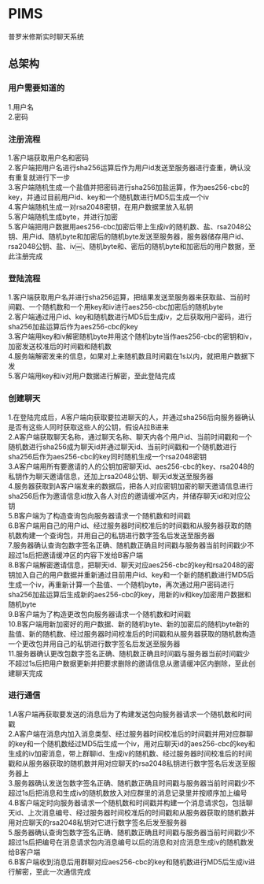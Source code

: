 # PIMS
普罗米修斯实时聊天系统

## 总架构
### 用户需要知道的
1.用户名  
2.密码

### 注册流程
1.客户端获取用户名和密码  
2.客户端把用户名进行sha256运算后作为用户id发送至服务器进行查重，确认没有重复就进行下一步  
3.客户端随机生成一个盐值并把密码进行sha256加盐运算，作为aes256-cbc的key，并通过目前用户id、key和一个随机数进行MD5后生成一个iv  
4.客户端随机生成一对rsa2048密钥，在用户数据里放入私钥  
5.客户端随机生成byte，并进行加密  
5.客户端把用户数据用aes256-cbc加密后带上生成iv的随机数、盐、rsa2048公钥、用户id、随机byte和加密后的随机byte发送至服务器，服务器储存用户id、rsa2048公钥、盐、iv￼、随机byte和、密后的随机byte和加密后的用户数据，至此注册完成

### 登陆流程
1.客户端获取用户名并进行sha256运算，把结果发送至服务器来获取盐、当前时间戳、一个随机数和一个用key和iv进行aes256-cbc加密后的随机byte  
2.客户端通过用户id、key和随机数进行MD5后生成iv，之后获取用户密码，进行sha256加盐运算后作为aes256-cbc的key  
3.客户端用key和iv解密随机byte并用这个随机byte当作aes256-cbc的密钥和iv，加密发送校准后的时间戳和随机数  
4.服务端解密发来的信息，如果对上来随机数且时间戳在1s以内，就把用户数据下发  
5.客户端用key和iv对用户数据进行解密，至此登陆完成

### 创建聊天
1.在登陆完成后，A客户端向获取要拉进聊天的人，并通过sha256后向服务器确认是否有这些人同时获取这些人的公钥，假设A拉B进来  
2.A客户端获取聊天名称，通过聊天名称、聊天内各个用户id、当前时间戳和一个随机数进行sha256成为聊天id并通过聊天id、当前时间戳和一个随机数进行sha256后作为aes256-cbc的key同时随机生成一个rsa2048密钥  
3.A客户端用所有要邀请的人的公钥加密聊天id、aes256-cbc的key、rsa2048的私钥作为聊天邀请信息，还加上rsa2048公钥、聊天id发送至服务器  
4.服务器获取到A客户端发来的数据后，把各人对应密钥加密的聊天邀请信息进行sha256后作为邀请信息id放入各人对应的邀请缓冲区内，并储存聊天id和对应公钥  
5.B客户端为了构造查询包向服务器请求一个随机数和时间戳  
6.B客户端用自己的用户id、经过服务器时间校准后的时间戳和从服务器获取的随机数构建一个查询包，并用自己的私钥进行数字签名后发送至服务器  
7.服务器确认查询包数字签名正确、随机数正确且时间戳与服务器当前时间戳少不超过1s后把邀请缓冲区的内容下发给B客户端    
8.B客户端解密邀请信息，把聊天id、聊天对应aes256-cbc的key和rsa2048的密钥加入自己的用户数据并重新通过目前用户id、key和一个新的随机数进行MD5后生成一个iv，再重新计算一个盐值、一个随机byte，再次通过用户密码进行sha256加盐运算后生成新的aes256-cbc的key，用新的iv和key加密用户数据和随机byte  
9.B客户端为了构造更改包向服务器请求一个随机数和时间戳  
10.B客户端用新加密好的用户数据、新的随机byte、新的加密后的随机byte新的盐值、新的随机数、经过服务器时间校准后的时间戳和从服务器获取的随机数构造一个更改包并用自己的私钥进行数字签名后发送至服务器  
11.服务器确认更改包数字签名正确、随机数正确且时间戳与服务器当前时间戳少不超过1s后把用户数据更新并把要求删除的邀请信息从邀请缓冲区内删除，至此创建聊天完成

### 进行通信
1.A客户端再获取要发送的消息后为了构建发送包向服务器请求一个随机数和时间戳  
2.A客户端在消息内加入消息类型、经过服务器时间校准后的时间戳并用对应群聊的key和一个随机数经过MD5后生成一个iv，用对应聊天id的aes256-cbc的key和生成的iv加密消息，带上群聊id、生成iv的随机数、经过服务器时间校准后的时间戳和从服务器获取的随机数并用对应聊天的rsa2048私钥进行数字签名后发送至服务器上  
3.服务器确认发送包数字签名正确、随机数正确且时间戳与服务器当前时间戳少不超过1s后把消息和生成iv的随机数放入对应群里的消息记录里并按顺序加上编号  
4.B客户端定时向服务器请求一个随机数和时间戳并构建一个消息请求包，包括聊天id、上次消息编号、经过服务器时间校准后的时间戳和从服务器获取的随机数并用对应聊天的rsa2048私钥对它进行数字签名后发至服务器  
5.服务器确认查询包数字签名正确、随机数正确且时间戳与服务器当前时间戳少不超过1s后把编号在消息请求包内消息编号以后的消息和对应消息生成iv的随机数发给B客户端  
6.B客户端收到消息后用群聊对应aes256-cbc的key和随机数进行MD5后生成iv进行解密，至此一次通信完成
